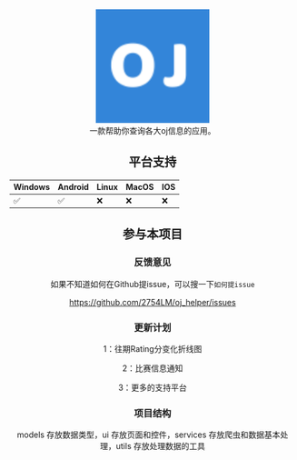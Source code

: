 <div align=center>
  <img width=200 src="android\app\src\main\res\mipmap-xhdpi\ic_launcher.png"  alt="图标"/>

<div align=center>
一款帮助你查询各大oj信息的应用。

## 平台支持

| Windows | Android | Linux | MacOS | IOS  |
| ------- | ------- | ----- | ----- | ---- |
| ✅       | ✅       | ❌     | ❌     | ❌    |

## 参与本项目

### 反馈意见

如果不知道如何在Github提issue，可以搜一下`如何提issue`

https://github.com/2754LM/oj_helper/issues

### 更新计划

1：往期Rating分变化折线图

2：比赛信息通知

3：更多的支持平台

### 项目结构

models 存放数据类型，ui 存放页面和控件，services 存放爬虫和数据基本处理，utils 存放处理数据的工具